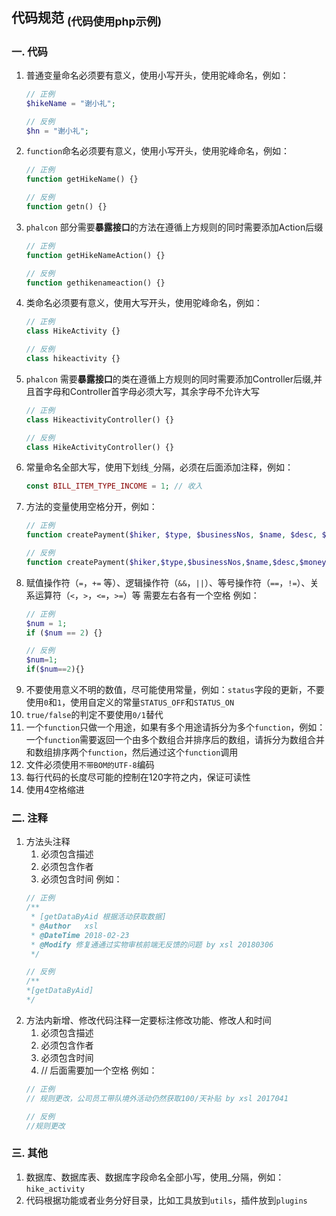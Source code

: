 ## 代码规范 <sub>(代码使用php示例)</sub>

### 一. 代码
1. 普通变量命名必须要有意义，使用小写开头，使用驼峰命名，例如：
    ``` php
    // 正例
    $hikeName = "谢小礼";

    // 反例
    $hn = "谢小礼";
    ```
2. ```function```命名必须要有意义，使用小写开头，使用驼峰命名，例如：
    ``` php
    // 正例
    function getHikeName() {}

    // 反例
    function getn() {}
    ```
3. ```phalcon``` 部分需要**暴露接口**的方法在遵循上方规则的同时需要添加Action后缀
    ``` php
    // 正例
    function getHikeNameAction() {}
    
    // 反例
    function gethikenameaction() {}
    ```
4. 类命名必须要有意义，使用大写开头，使用驼峰命名，例如：
    ``` php
    // 正例
    class HikeActivity {}

    // 反例
    class hikeactivity {}
    ```
5. ```phalcon``` 需要**暴露接口**的类在遵循上方规则的同时需要添加Controller后缀,并且首字母和Controller首字母必须大写，其余字母不允许大写
    ``` php
    // 正例
    class HikeactivityController() {}
    
    // 反例
    class HikeActivityController() {}
    ```
6. 常量命名全部大写，使用下划线```_```分隔，必须在后面添加注释，例如：
    ``` php
    const BILL_ITEM_TYPE_INCOME = 1; // 收入
    ```
7. 方法的变量使用空格分开，例如：
    ``` php
    // 正例
    function createPayment($hiker, $type, $businessNos, $name, $desc, $money, $businessTypes, $bankNo = null, $type_channel = 1) {}

    // 反例
    function createPayment($hiker,$type,$businessNos,$name,$desc,$money,$businessTypes,$bankNo=null,$type_channel=1) {}
    ```
8. 赋值操作符（```=```，```+=``` 等）、逻辑操作符（```&&```，```||```）、等号操作符（```==```，```!=```）、关系运算符（```<```，```>```，```<=```，```>=```）等 需要左右各有一个空格
    例如：
    ``` php
    // 正例
    $num = 1;
    if ($num == 2) {}

    // 反例
    $num=1;
    if($num==2){}
    ```
9. 不要使用意义不明的数值，尽可能使用常量，例如：```status```字段的更新，不要使用```0```和```1```，使用自定义的常量```STATUS_OFF```和```STATUS_ON```
10. ```true/false```的判定不要使用```0/1```替代
11. 一个```function```只做一个用途，如果有多个用途请拆分为多个```function```，例如：一个```function```需要返回一个由多个数组合并排序后的数组，请拆分为数组合并和数组排序两个```function```，然后通过这个```function```调用
12. 文件必须使用```不带BOM的UTF-8```编码
13. 每行代码的长度尽可能的控制在120字符之内，保证可读性
14. 使用4空格缩进

### 二. 注释
1. 方法头注释
    1. 必须包含描述
    2. 必须包含作者
    3. 必须包含时间
    例如：
    ``` php
    // 正例
    /**
     * [getDataByAid 根据活动获取数据]
     * @Author   xsl
     * @DateTime 2018-02-23
     * @Modify 修复通通过实物审核前端无反馈的问题 by xsl 20180306
     */

    // 反例
    /**
    *[getDataByAid]
    */
    ```
2. 方法内新增、修改代码注释一定要标注修改功能、修改人和时间
    1. 必须包含描述
    2. 必须包含作者
    3. 必须包含时间
    4. // 后面需要加一个空格
    例如：
    ``` php
    // 正例
    // 规则更改，公司员工带队境外活动仍然获取100/天补贴 by xsl 2017041

    // 反例
    //规则更改
    ```

### 三. 其他
1. 数据库、数据库表、数据库字段命名全部小写，使用_分隔，例如：```hike_activity```
2. 代码根据功能或者业务分好目录，比如工具放到```utils```，插件放到```plugins```
